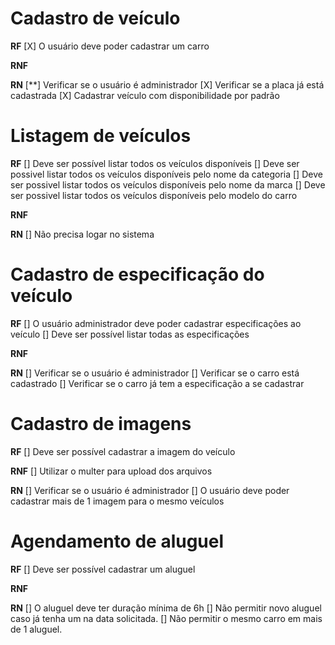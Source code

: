 # Cadastro de veículo

**RF**
[X] O usuário deve poder cadastrar um carro

**RNF**

**RN**
[**] Verificar se o usuário é administrador
[X] Verificar se a placa já está cadastrada
[X] Cadastrar veículo com disponibilidade por padrão

# Listagem de veículos

**RF**
[] Deve ser possível listar todos os veículos disponíveis
[] Deve ser possivel listar todos os veículos disponíveis pelo nome da categoria
[] Deve ser possivel listar todos os veículos disponíveis pelo nome da marca
[] Deve ser possivel listar todos os veículos disponíveis pelo modelo do carro

**RNF**

**RN**
[] Não precisa logar no sistema

# Cadastro de especificação do veículo

**RF**
[] O usuário administrador deve poder cadastrar especificações ao veículo
[] Deve ser possível listar todas as especificações

**RNF**

**RN**
[] Verificar se o usuário é administrador
[] Verificar se o carro está cadastrado
[] Verificar se o carro já tem a especificação a se cadastrar

# Cadastro de imagens

**RF**
[] Deve ser possível cadastrar a imagem do veículo

**RNF**
[] Utilizar o multer para upload dos arquivos

**RN**
[] Verificar se o usuário é administrador
[] O usuário deve poder cadastrar mais de 1 imagem para o mesmo veículos

# Agendamento de aluguel

**RF**
[] Deve ser possível cadastrar um aluguel

**RNF**

**RN**
[] O aluguel deve ter duração mínima de 6h
[] Não permitir novo aluguel caso já tenha um na data solicitada.
[] Não permitir o mesmo carro em mais de 1 aluguel.
